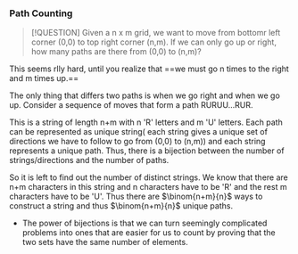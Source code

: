 
### Path Counting
> [!QUESTION]
> Given a n x m grid, we want to move from bottomr left corner (0,0) to top right corner (n,m). If we can only go up or right, how many paths are there from (0,0) to (n,m)?


This seems rlly hard, until you realize that ==we must go n times to the right and m times up.==

The only thing that differs two paths is when we go right and when we go up. Consider a sequence of moves that form a path RURUU...RUR.

This is a string of length n+m with n 'R' letters and m 'U' letters. Each path can be represented as unique string( each string gives a unique set of directions we have to follow to go from (0,0) to (n,m)) and each string represents a unique path. Thus, there is a bijection between the number of strings/directions and the number of paths.

So it is left to find out the number of distinct strings. We know that there are n+m characters in this string and n characters have to be 'R' and the rest m characters have to be 'U'.
Thus there are $\binom{n+m}{n}$ ways to construct a string and thus $\binom{n+m}{n}$ unique paths.

- The power of bijections is that we can turn seemingly complicated problems into ones that are easier for us to count by proving that the two sets have the same number of elements.

